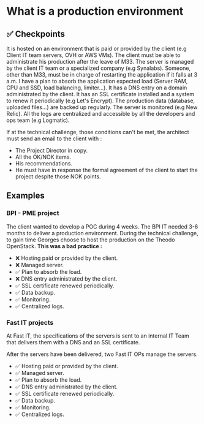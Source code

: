 # What is a production environment

## ✅ Checkpoints

It is hosted on an environment that is paid or provided by the client (e.g Client IT team servers, OVH or AWS VMs).
The client must be able to administrate his production after the leave of M33.
The server is managed by the client IT team or a specialized company (e.g Synalabs).
Someone, other than M33, must be in charge of restarting the application if it falls at 3 a.m.
I have a plan to absorb the application expected load (Server RAM, CPU and SSD, load balancing, limiter...).
It has a DNS entry on a domain administrated by the client.
It has an SSL certificate installed and a system to renew it periodically (e.g Let's Encrypt).
The production data (database, uploaded files...) are backed up regularly.
The server is monitored (e.g New Relic).
All the logs are centralized and accessible by all the developers and ops team (e.g Logmatic).

If at the technical challenge, those conditions can't be met, the architect must send an email to the client with :

- The Project Director in copy.
- All the OK/NOK items.
- His recommendations.
- He must have in response the formal agreement of the client to start the project despite those NOK points. 

## Examples

### BPI - PME project

The client wanted to develop a POC during 4 weeks. The BPI IT needed 3-6 months to deliver a production environment. During the technical challenge, to gain time Georges choose to host the production on the Theodo OpenStack. **This was a bad practice :**

- ❌ Hosting paid or provided by the client.
- ❌ Managed server.
- ✅ Plan to absorb the load.
- ❌ DNS entry administrated by the client.
- ✅ SSL certificate renewed periodically.
- ✅ Data backup.
- ✅ Monitoring.
- ✅ Centralized logs.


### Fast IT projects

At Fast IT, the specifications of the servers is sent to an internal IT Team that delivers them with a DNS and an SSL certificate. 

After the servers have been delivered, two Fast IT OPs manage the servers.

- ✅ Hosting paid or provided by the client.
- ✅ Managed server.
- ✅ Plan to absorb the load.
- ✅ DNS entry administrated by the client.
- ✅ SSL certificate renewed periodically.
- ✅ Data backup.
- ✅ Monitoring.
- ✅ Centralized logs.
